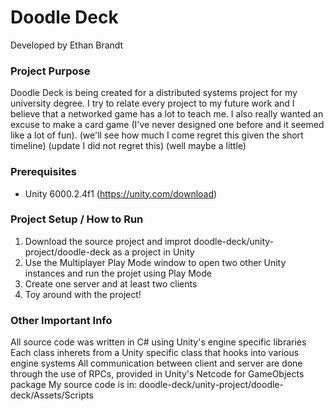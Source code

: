 # Doodle Deck

Developed by Ethan Brandt

### Project Purpose
Doodle Deck is being created for a distributed systems project for my university degree. I try to relate every project to my future work and I believe that a networked game has a lot to teach me. I also really wanted an excuse to make a card game (I've never designed one before and it seemed like a lot of fun). (we'll see how much I come regret this given the short timeline) (update I did not regret this) (well maybe a little)

### Prerequisites
- Unity 6000.2.4f1 (https://unity.com/download)

### Project Setup / How to Run
1. Download the source project and improt doodle-deck/unity-project/doodle-deck as a project in Unity
2. Use the Multiplayer Play Mode window to open two other Unity instances and run the projet using Play Mode
3. Create one server and at least two clients
4. Toy around with the project!

### Other Important Info
All source code was written in C# using Unity's engine specific libraries
Each class inherets from a Unity specific class that hooks into various engine systems
All communication between client and server are done through the use of RPCs, provided in Unity's Netcode for GameObjects package
My source code is in: doodle-deck/unity-project/doodle-deck/Assets/Scripts